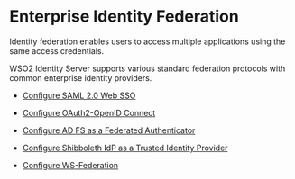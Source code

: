 # Enterprise Identity Federation

Identity federation enables users to access multiple applications using the same access credentials.

WSO2 Identity Server supports various standard federation protocols with common enterprise identity providers.

- [Configure SAML 2.0 Web SSO]({{base_path}}/guides/identity-federation/configure-saml-2.0-web-sso/)

- [Configure OAuth2-OpenID Connect]({{base_path}}/guides/identity-federation/configure-oauth2-openid-connect/)

- [Configure AD FS as a Federated Authenticator]({{base_path}}/guides/identity-federation/configure-ad-fs-as-a-federated-authenticator/)

<!-- - [Configure Microsoft Azure as a Federated Authenticator]({{base_path}}/guides/identity-federation/microsoft-azure/)-->

- [Configure Shibboleth IdP as a Trusted Identity Provider]({{base_path}}/guides/identity-federation/configure-shibboleth-idp)

- [Configure WS-Federation]({{base_path}}/guides/identity-federation/configure-ws-federation)

<!--- [Application-Initiated Federated Logout]({{base_path}}/app-initiated-logout)

- [IdP-Initiated Federated Logout]({{base_path}}/idp-initiated-logout) -->